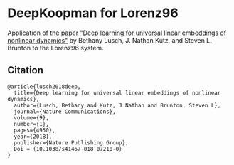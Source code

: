 # DeepKoopman for Lorenz96

Application of the paper ["Deep learning for universal linear embeddings of nonlinear dynamics"](https://www.nature.com/articles/s41467-018-07210-0) by Bethany Lusch, J. Nathan Kutz, and Steven L. Brunton to the Lorenz96 system.



## Citation
```
@article{lusch2018deep,
  title={Deep learning for universal linear embeddings of nonlinear dynamics},
  author={Lusch, Bethany and Kutz, J Nathan and Brunton, Steven L},
  journal={Nature Communications},
  volume={9},
  number={1},
  pages={4950},
  year={2018},
  publisher={Nature Publishing Group},
  Doi = {10.1038/s41467-018-07210-0}
}
```
